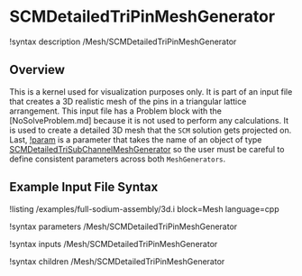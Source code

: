 # SCMDetailedTriPinMeshGenerator

!syntax description /Mesh/SCMDetailedTriPinMeshGenerator

## Overview

<!-- -->

This is a kernel used for visualization purposes only. It is part of an input file that creates
a 3D realistic mesh of the pins in a triangular lattice arrangement. This input file has a Problem block
with the [NoSolveProblem.md] because it is not used to perform any calculations. It is used to create a detailed 3D mesh that the `SCM` solution
gets projected on.
Last, [!param](/Mesh/SCMDetailedTriPinMeshGenerator/input) is a parameter that takes the name of an object of type [SCMDetailedTriSubChannelMeshGenerator](SCMDetailedTriSubChannelMeshGenerator.md) so the user must be careful to define consistent
parameters across both `MeshGenerators`.

## Example Input File Syntax

!listing /examples/full-sodium-assembly/3d.i block=Mesh language=cpp

!syntax parameters /Mesh/SCMDetailedTriPinMeshGenerator

!syntax inputs /Mesh/SCMDetailedTriPinMeshGenerator

!syntax children /Mesh/SCMDetailedTriPinMeshGenerator

